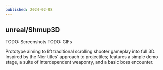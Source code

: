 ```yaml
---
published: 2024-02-08
---
```


## unreal/Shmup3D

TODO: Screenshots
TODO: GIFs

Prototype aiming to lift traditional scrolling shooter gameplay into full 3D.
Inspired by the Nier titles' approach to projectiles; features a simple demo stage,
a suite of interdependent weaponry, and a basic boss encounter.


